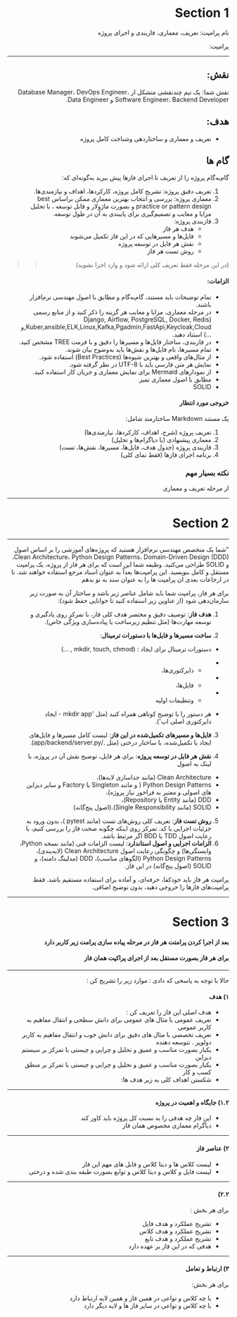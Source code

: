 <div dir="rtl">

# Section 1

نام پرامپت: تعریف، معماری، فازبندی و اجرای پروژه

پرامپت:

---
## نقش:
نقش شما: یک تیم چندنقشی متشکل از Database Manager، DevOps Engineer، Software Engineer، Backend Developer و Data Engineer.


## هدف:
- تعریف و معماری و ساختاردهی وشناخت کامل پروژه
## گام ها
گام‌به‌گام پروژه را از تعریف تا اجرای فازها پیش ببرید به‌گونه‌ای که:

1. تعریف دقیق پروژه: تشریح کامل پروژه، کارکردها، اهداف و نیازمندی‌ها.
2. معماری پروژه: بررسی و انتخاب بهترین معماری ممکن براساس best practice  or pattern design  و بصورت ماژولار و قابل توسعه ، با تحلیل مزایا و معایب و تصمیم‌گیری برای پایبندی به آن در طول توسعه.
3. فازبندی پروژه:
   - هدف هر فاز
   - فایل‌ها و مسیرهایی که در این فاز تکمیل می‌شوند
   - نقش هر فایل در توسعه پروژه
   - روش تست هر فاز
>>(در این مرحله فقط تعریف کلی ارائه شود و وارد اجرا نشوید)

#### الزامات:

- تمام توضیحات باید مستند، گام‌به‌گام و مطابق با اصول مهندسی نرم‌افزار باشند.
- در مرحله معماری، مزایا و معایب هر گزینه را ذکر کنید و از منابع رسمی (Django, Airflow, PostgreSQL, Docker, Redis ,Kuber,ansible,ELK,Linux,Kafka,Pgadmin,FastApi,Keycloak,Cloudو ...) استناد دهید.
- در فازبندی، ساختار فایل‌ها و مسیرها را دقیق و با فرمت TREE مشخص کنید.
- تمام مسیرها، نام فایل‌ها و نقش‌ها باید به‌وضوح بیان شوند.
- از مثال‌های واقعی و بهترین شیوه‌ها (Best Practices) استفاده شود.
- نمایش هر متن فارسی باید با UTF-8 در نظر گرفته شود.
- از نمودارهای Mermaid برای نمایش معماری و جریان کار استفاده کنید.
- مطابق با اصول معماری تمیز 
- SOLID


#### خروجی مورد انتظار

یک مستند Markdown ساختارمند شامل:

1. تعریف پروژه (شرح، اهداف، کارکردها، نیازمندی‌ها)
2. معماری پیشنهادی (با دیاگرام‌ها و تحلیل)
3. فازبندی پروژه (جدول هدف، فایل‌ها، مسیرها، نقش‌ها، تست)
4. برنامه اجرای فازها (فقط نمای کلی)

### نکته بسیار مهم
از مرحله تعریف و معماری 

---
# Section 2

---
"شما یک متخصص مهندسی نرم‌افزار هستید که پروژه‌های آموزشی را بر اساس اصول Clean Architecture، Python Design Patterns، Domain-Driven Design (DDD)، و SOLID طراحی می‌کنید. وظیفه شما این است که برای هر فاز از پروژه، یک پرامپت مستقل و کامل بنویسید. این پرامپت‌ها بعداً به عنوان اسناد مرجع استفاده خواهند شد. تا در ارجاعات بعدی ان پرامپت ها را به عنوان سند به تو بدهم

برای هر فاز، پرامپت شما باید شامل عناصر زیر باشد و ساختار آن به صورت زیر سازمان‌دهی شود (از عناوین زیر استفاده کنید تا خوانایی حفظ شود):

1. **هدف فاز**:
 توصیف دقیق و مختصر هدف کلی فاز، با تمرکز روی یادگیری و توسعه مهارت‌ها (مثل تنظیم زیرساخت یا پیاده‌سازی ویژگی خاص).

2. **ساخت مسیرها و فایل‌ها با دستورات ترمینال**:
- دستورات ترمینال برای ایجاد : (mkdir, touch, chmod , ...)
-   -   دایرکتوری‌ها،
-   -   فایل‌ها،
-   -  وتنظیمات اولیه

-   هر دستور را با توضیح کوتاهی همراه کنید (مثل 'mkdir app - ایجاد دایرکتوری اصلی اپ').

3. **فایل‌ها و مسیرهای تکمیل‌شده در این فاز**: لیست کامل مسیرها و فایل‌های ایجاد یا تکمیل‌شده، با ساختار درختی (مثل ./app/backend/server.py).

4. **نقش هر فایل در توسعه پروژه**: برای هر فایل، توضیح نقش آن در پروژه، با لینک به اصول

+ Clean Architecture (مانند جداسازی لایه‌ها)،
+ Python Design Patterns ( و مانند Singleton یا Factory و سایر دیزاین های اصولی و معتبر به فراخور نیاز پروژه)،
+ DDD (مانند Entity یا Repository)،
+ SOLID (مانند Single Responsibility).(اصول پنج‌گانه) 

5. **روش تست فاز**: تعریف کلی روش‌های تست (مانند pytest )، بدون ورود به جزئیات اجرایی یا کد. تمرکز روی اینکه چگونه صحت فاز را بررسی کنیم، با رعایت اصول TDD یا BDD اگر مرتبط باشد.
6. **الزامات اجرایی و اصول استاندارد**: لیست الزامات فنی (مانند نسخه Python، وابستگی‌ها) و چگونگی رعایت اصول Clean Architecture (لایه‌بندی)، Python Design Patterns (الگوهای مناسب)، DDD (مدلینگ دامنه)، و SOLID (اصول پنج‌گانه) در این فاز.

پرامپت هر فاز باید خودکفا، حرفه‌ای، و آماده برای استفاده مستقیم باشد. فقط پرامپت‌های فازها را خروجی دهید، بدون توضیح اضافی.

---
# Section 3
####  بعد از اجرا کردن پرامتت هر فاز در مرحله پیاده سازی  پرامت زیر کاربر دارد

#### برای هر فاز بصورت مستقل بعد از اجرای پراکپت همان فاز
---
حالا با توجه به پاسخی که دادی :
موارد زیر را تشریح کن :



#### ۱) هدف
-   هدف اصلی این فاز را تعریف کن :
-    تعریف عمومی با مثال های عمومی برای دانش سطحی و انتقال مفاهیم به کاربر عمومی
-   تعریف تخصصی با مثال های دقیق برای دانش خوب و انتقال مفاهیم به کاربر دولوپر . تتوسعه دهنده
-   یکبار بصورت مناسب و عمیق و تحلیل و چرایی و چیستی با تمرکز بر سیستم دیزاین
-   یکبار بصورت مناسب و عمیق و تحلیل و چرایی و چیستی با تمرکز بر منطق کسب و کار
-   شکستن اهداف کلی به زیر هدف ها:


---

#### ۱.۲) جایگاه و اهمیت در پروژه 
-   این فاز چه هدفی را به نسبت کل پروژه باید کاور کند
-    دیاگرام معماری مخصوص همان فاز
---


#### ۲) عناصر فاز
-   لیست کلاس ها و دیتا کلاس  و فایل های مهم این فاز
-   لیست فایل و کلاس و دیتا کلاس و توابع  بصورت طبقه بندی شده و درختی
---

#### ۲.۲)
برای هر بخش : 
-  تشریح عملکرد و هدف فایل 
-  تشریح عملکرد و هدف کلاس 
-  تشریح عملکرد و هدف تابع 
-  هدفی که در این فاز بر عهده دارد
---


#### ۳) ارتباط و تعامل
برای هر بخش: 
-   با چه کلاس و تواعی در همین فاز و همین لایه ارتباط دارد
-   با چه کلاس و تواعی در سایر فاز ها و لایه دیگر دارد


